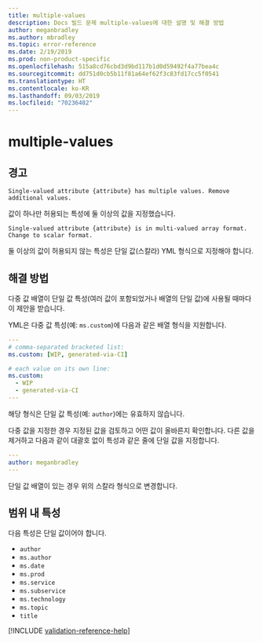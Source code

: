 ```yaml
---
title: multiple-values
description: Docs 빌드 문제 multiple-values에 대한 설명 및 해결 방법
author: meganbradley
ms.author: mbradley
ms.topic: error-reference
ms.date: 2/19/2019
ms.prod: non-product-specific
ms.openlocfilehash: 515a8cd76cbd3d9bd117b1d0d59492f4a77bea4c
ms.sourcegitcommit: dd751d0cb5b11f81a64ef62f3c83fd17cc5f0541
ms.translationtype: HT
ms.contentlocale: ko-KR
ms.lasthandoff: 09/03/2019
ms.locfileid: "70236482"
---
```

# <a name="multiple-values"></a>multiple-values

## <a name="warning"></a>경고

`Single-valued attribute {attribute} has multiple values. Remove additional values.`

값이 하나만 허용되는 특성에 둘 이상의 값을 지정했습니다.

`Single-valued attribute {attribute} is in multi-valued array format. Change to scalar format.`

둘 이상의 값이 허용되지 않는 특성은 단일 값(스칼라) YML 형식으로 지정해야 합니다.

## <a name="resolution"></a>해결 방법

다중 값 배열이 단일 값 특성(여러 값이 포함되었거나 배열의 단일 값)에 사용될 때마다 이 제안을 받습니다.

YML은 다중 값 특성(예: `ms.custom`)에 다음과 같은 배열 형식을 지원합니다.

```yml
---
# comma-separated bracketed list:
ms.custom: [WIP, generated-via-CI]

# each value on its own line:
ms.custom:
  - WIP
  - generated-via-CI
---
```

해당 형식은 단일 값 특성(예: `author`)에는 유효하지 않습니다.

다중 값을 지정한 경우 지정된 값을 검토하고 어떤 값이 올바른지 확인합니다. 다른 값을 제거하고 다음과 같이 대괄호 없이 특성과 같은 줄에 단일 값을 지정합니다.

```yml
---
author: meganbradley
---
```

단일 값 배열이 있는 경우 위의 스칼라 형식으로 변경합니다.

## <a name="attributes-in-scope"></a>범위 내 특성

다음 특성은 단일 값이어야 합니다.

- `author`
- `ms.author`
- `ms.date`
- `ms.prod`
- `ms.service`
- `ms.subservice`
- `ms.technology`
- `ms.topic`
- `title`

<!--make sure to add this file to your includes folder and verify the path-->
[!INCLUDE [validation-reference-help](includes/validation-reference-help.md)]
